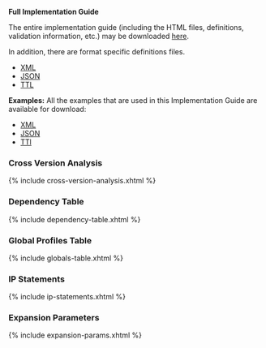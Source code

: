 **Full Implementation Guide**

The entire implementation guide (including the HTML files, definitions, validation information, etc.) may be downloaded [here](full-ig.zip).

In addition, there are format specific definitions files.

* [XML](definitions.xml.zip)
* [JSON](definitions.json.zip)
* [TTL](definitions.ttl.zip)

**Examples:** All the examples that are used in this Implementation Guide are available for download:

* [XML](examples.xml.zip)
* [JSON](examples.json.zip)
* [TTl](examples.ttl.zip)


### Cross Version Analysis

{% include cross-version-analysis.xhtml %}

### Dependency Table

{% include dependency-table.xhtml %}

### Global Profiles Table

{% include globals-table.xhtml %}

### IP Statements

{% include ip-statements.xhtml %}

### Expansion Parameters

{% include expansion-params.xhtml %}